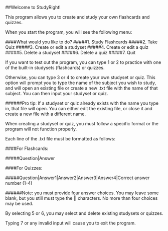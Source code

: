##Welcome to StudyRight!

This program allows you to create and study your own flashcards and quizzes. 

When you start the program, you will see the following menu:

####What would you like to do?
#####1. Study Flashcards
#####2. Take Quiz
#####3. Create or edit a studyset
#####4. Create or edit a quiz
#####5. Delete a studyset
#####6. Delete a quiz
#####7. Quit

If you want to test out the program, you can type 1 or 2 to practice with one of the built-in studysets (flashcards) or quizzes. 

Otherwise, you can type 3 or 4 to create your own studyset or quiz. This option will prompt you to type the name of the subject you wish to study, and will open an existing file or create a new .txt file with the name of that subject. You can then input your studyset or quiz.

######Pro tip: If a studyset or quiz already exists with the name you type in, that file will open. You can either edit the existing file, or close it and create a new file with a different name. 

When creating a studyset or quiz, you must follow a specific format or the program will not function properly. 

Each line of the .txt file must be formatted as follows:

####For Flashcards:

#####Question|Answer

####For Quizzes:

#####Question|Answer1|Answer2|Answer3|Answer4|Correct answer number (1-4)


######Note: you must provide four answer choices. You may leave some blank, but you still must type the || characters. No more than four choices may be used.


By selecting 5 or 6, you may select and delete existing studysets or quizzes. 


Typing 7 or any invalid input will cause you to exit the program. 